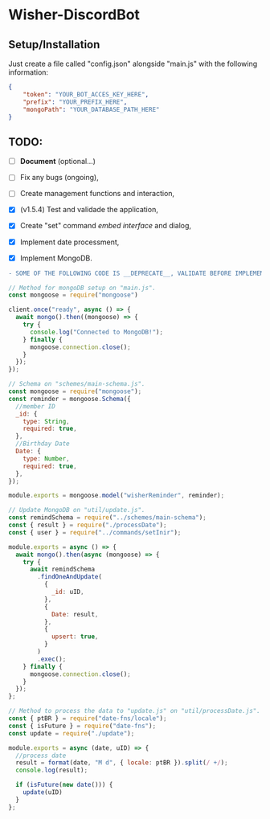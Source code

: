 # Wisher-DiscordBot

## Setup/Installation
Just create a file called "config.json" alongside "main.js" with the following information:
```json
{
    "token": "YOUR_BOT_ACCES_KEY_HERE",
    "prefix": "YOUR_PREFIX_HERE",
    "mongoPath": "YOUR_DATABASE_PATH_HERE"
}
```

## TODO:

- [ ] __Document__ (optional...)
- [ ] Fix any bugs (ongoing),
- [ ] Create management functions and interaction,
- [x] (v1.5.4) Test and validade the application,
- [x] Create "set" command _embed interface_ and dialog,
- [x] Implement date processment,

- [x] Implement MongoDB.
```diff
- SOME OF THE FOLLOWING CODE IS __DEPRECATE__, VALIDATE BEFORE IMPLEMENTING.
```

```js
// Method for mongoDB setup on "main.js".
const mongoose = require("mongoose")

client.once("ready", async () => {
  await mongo().then((mongoose) => {
    try {
      console.log("Connected to MongoDB!");
    } finally {
      mongoose.connection.close();
    }
  });
});
```

```js
// Schema on "schemes/main-schema.js".
const mongoose = require("mongoose");
const reminder = mongoose.Schema({
  //member ID
  _id: {
    type: String,
    required: true,
  },
  //Birthday Date
  Date: {
    type: Number,
    required: true,
  },
});

module.exports = mongoose.model("wisherReminder", reminder);
```

```js
// Update MongoDB on "util/update.js".
const remindSchema = require("../schemes/main-schema");
const { result } = require("./processDate");
const { user } = require("../commands/setInir");

module.exports = async () => {
  await mongo().then(async (mongoose) => {
    try {
      await remindSchema
        .findOneAndUpdate(
          {
            _id: uID,
          },
          {
            Date: result,
          },
          {
            upsert: true,
          }
        )
        .exec();
    } finally {
      mongoose.connection.close();
    }
  });
};
```

```js
// Method to process the data to "update.js" on "util/processDate.js".
const { ptBR } = require("date-fns/locale");
const { isFuture } = require("date-fns");
const update = require("./update");

module.exports = async (date, uID) => {
  //process date
  result = format(date, "M d", { locale: ptBR }).split(/ +/);
  console.log(result);

  if (isFuture(new date())) {
    update(uID)
  }
};
```
